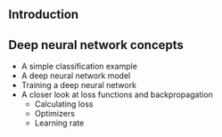 ## Introduction
## Deep neural network concepts
  - A simple classification example
  - A deep neural network model
  - Training a deep neural network
  - A closer look at loss functions and backpropagation
    - Calculating loss
    - Optimizers
    - Learning rate